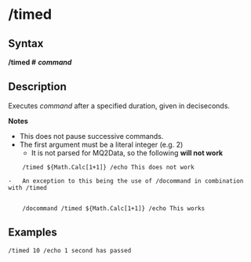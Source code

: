 # /timed

## Syntax

**/timed \#** _**command**_

## Description

Executes _command_ after a specified duration, given in deciseconds.

**Notes**

* This does not pause successive commands.
* The first argument must be a literal integer \(e.g. 2\)
  * It is not parsed for MQ2Data, so the following **will not work**

```text
    /timed ${Math.Calc[1+1]} /echo This does not work

-   An exception to this being the use of /docommand in combination with /timed


    /docommand /timed ${Math.Calc[1+1]} /echo This works
```

## Examples

```text
/timed 10 /echo 1 second has passed
```


